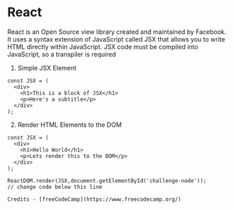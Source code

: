 # React

React is an Open Source view library created and maintained by Facebook. It uses a syntax extension of JavaScript called JSX that allows you to write HTML directly within JavaScript. JSX code must be compiled into JavaScript, so a transpiler is required


1. Simple JSX Element

```
const JSX = (
  <div>
    <h1>This is a block of JSX</h1>
    <p>Here's a subtitle</p>
  </div>
); 
```

2. Render HTML Elements to the DOM

```
const JSX = (
  <div>
    <h1>Hello World</h1>
    <p>Lets render this to the DOM</p>
  </div>
);

ReactDOM.render(JSX,document.getElementById('challenge-node'));
// change code below this line

Credits - [freeCodeCamp](https://www.freecodecamp.org/)